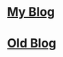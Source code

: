 # [My Blog](https://mahmutsaglamdotcom.wordpress.com/)
# [Old Blog](https://sites.google.com/view/mahonisaglam26)

